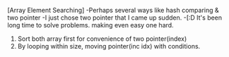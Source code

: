 [Array Element Searching]
-Perhaps several ways like hash comparing & two pointer
-I just chose two pointer that I came up sudden.
-[:D It's been long time to solve problems. making even easy one hard.

1) Sort both array first for convenience of two pointer(index)
2) By looping within size, moving pointer(inc idx) with conditions.

